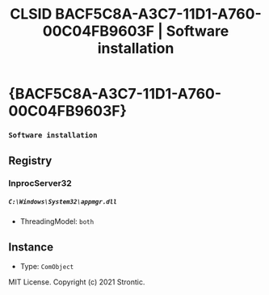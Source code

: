 ﻿---
title: "CLSID BACF5C8A-A3C7-11D1-A760-00C04FB9603F | Software installation"
excerpt: What is COM-Object CLSID BACF5C8A-A3C7-11D1-A760-00C04FB9603F?
---

# {BACF5C8A-A3C7-11D1-A760-00C04FB9603F}

### `Software installation`

## Registry


### InprocServer32

##### `C:\Windows\System32\appmgr.dll`
* ThreadingModel: `both`

## Instance

* Type: `ComObject`

MIT License. Copyright (c) 2021 Strontic.



